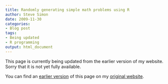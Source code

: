 ```yaml
---
title: Randomly generating simple math problems using R
author: Steve Simon
date: 2009-11-30
categories:
- Blog post
tags:
- Being updated
- R programming
output: html_document
---
```


This page is currently being updated from the earlier version of my website. Sorry that it is not yet fully available.

<!---More--->

You can find an [earlier version][sim1] of this page on my [original website][sim2].

[sim1]: http://www.pmean.com/09/RandomMath.html
[sim2]: http://www.pmean.com/original_site.html
